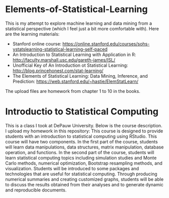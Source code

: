 # Elements-of-Statistical-Learning

This is my attempt to explore machine learning and data mining from a statistical perspective (which I feel just a bit more comfortable with). Here are the learning materials: 
* Stanford online course: https://online.stanford.edu/courses/sohs-ystatslearning-statistical-learning-self-paced
* An Introduction to Statistical Learning with Application in R: http://faculty.marshall.usc.edu/gareth-james/ISL/ 
* Unofficial Key of An Introduction ot Statistical Learning: http://blog.princehonest.com/stat-learning/
* The Elements of Statistical Learning: Data Mining, Inference, and Prediction: https://web.stanford.edu/~hastie/ElemStatLearn/

The upload files are homework from chapter 1 to 10 in the books. 

# Introductio to Statistical Computing

This is a class I took at DePauw University. Below is the course description. I upload my homework in this repository: 
This course is designed to provide students with an introduction to statistical computing using RStudio. This course will have two components. In the first part of the course, students will learn data manipulations, data structures, matrix manipulation, database operation, and functions. In the second part of the course, students will learn statistical computing topics including simulation studies and Monte Carlo methods, numerical optimization, Bootstrap resampling methods, and visualization. Students will be introduced to some packages and technologies that are useful for statistical computing. Through producing numerical summaries and creating customized graphs, students will be able to discuss the results obtained from their analyses and to generate dynamic and reproducible documents.
